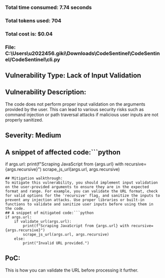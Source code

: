 ### Total time consumed: 7.74 seconds
### Total tokens used: 704
### Total cost is: $0.04
### File: C:\Users\u2022456.giki\Downloads\CodeSentinel\CodeSentinel/CodeSentinel\cli.py
## Vulnerability Type: Lack of Input Validation
## Vulnerability Description:
The code does not perform proper input validation on the arguments provided by the user. This can lead to various security risks such as command injection or path traversal attacks if malicious user inputs are not properly sanitized.
## Severity: Medium
## A snippet of affected code:```python
if args.url:
    print(f"Scraping JavaScript from {args.url} with recursive={args.recursive}")
    scrape_js_url(args.url, args.recursive)
```
## Mitigation walkthrough:
To mitigate this vulnerability, you should implement input validation on the user-provided arguments to ensure they are in the expected format and range. For example, you can validate the URL format, check for valid options for the 'recursive' flag, and sanitize the inputs to prevent any injection attacks. Use proper libraries or built-in functions to validate and sanitize user inputs before using them in the code.
## A snippet of mitigated code:```python
if args.url:
    if validate_url(args.url):
        print(f"Scraping JavaScript from {args.url} with recursive={args.recursive}")
        scrape_js_url(args.url, args.recursive)
    else:
        print("Invalid URL provided.")
```
## PoC:
This is how you can validate the URL before processing it further.



